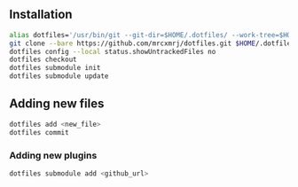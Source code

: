 ## Installation
```sh
alias dotfiles='/usr/bin/git --git-dir=$HOME/.dotfiles/ --work-tree=$HOME'
git clone --bare https://github.com/mrcxmrj/dotfiles.git $HOME/.dotfiles
dotfiles config --local status.showUntrackedFiles no
dotfiles checkout
dotfiles submodule init
dotfiles submodule update
```
## Adding new files
```sh
dotfiles add <new_file>
dotfiles commit
```

### Adding new plugins
```sh
dotfiles submodule add <github_url>
```
